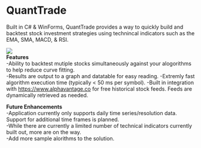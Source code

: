 # QuantTrade
Built in C# & WinForms, QuantTrade provides a way to quickly build and backtest stock investment strategies using technincal indicators 
such as the EMA, SMA, MACD, & RSI. <br/>

<img src="http://stalls.gb3.com/QuantTrade.png" /><br/>
<b>Features</b><br/>
-Ability to backtest mutiple stocks simultaneously against your alogorithms to help reduce curve fitting.<br/>
-Results are output to a graph and datatable for easy reading. 
-Extremly fast algorithm execution time (typically < 50 ms per symbol).
-Built in integration with https://www.alphavantage.co for free historical stock feeds. Feeds are dynamically retrieved as needed.<br/>
	
<b>Future Enhancements</b><br/>
-Application currently only supports daily time series/resolution data. Support for additional time frames is planned.<br/>
-While there are currently a limited number of technical indicators currently built out, more are on the way.<br/>
-Add more sample alorithms to the solution. 